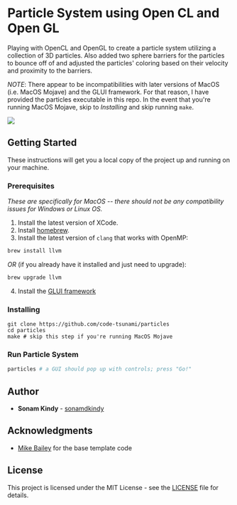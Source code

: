 # Particle System using Open CL and Open GL

Playing with OpenCL and OpenGL to create a particle system utilizing a collection of 3D particles. Also added two sphere barriers for the particles to bounce off of and adjusted the particles' coloring based on their velocity and proximity to the barriers. 

*NOTE*: There appear to be incompatibilities with later versions of MacOS (i.e. MacOS Mojave) and the GLUI framework. For that reason, I have provided the particles executable in this repo. In the event that you're running MacOS Mojave, skip to *Installing* and skip running `make`.

![](particles.gif)

## Getting Started

These instructions will get you a local copy of the project up and running on your machine.

### Prerequisites
*These are specifically for MacOS -- there should not be any compatibility issues for Windows or Linux OS.*

1. Install the latest version of XCode.
1. Install [homebrew](https://brew.sh/).
1. Install the latest version of `clang` that works with OpenMP:
```sh
brew install llvm
```
*OR* (if you already have it installed and just need to upgrade):
```sh
brew upgrade llvm
```
4. Install the [GLUI framework](https://lukecyca.com/2008/glui-235-framework-for-mac-os-x.html)

### Installing

```
git clone https://github.com/code-tsunami/particles
cd particles
make # skip this step if you're running MacOS Mojave
```

### Run Particle System
```sh
particles # a GUI should pop up with controls; press "Go!"
```

## Author

* **Sonam Kindy** - [sonamdkindy](https://github.com/sonamdkindy)

## Acknowledgments

* [Mike Bailey](http://web.engr.oregonstate.edu/~mjb/WebMjb/mjb.html) for the base template code

## License

This project is licensed under the MIT License - see the [LICENSE](LICENSE) file for details.
